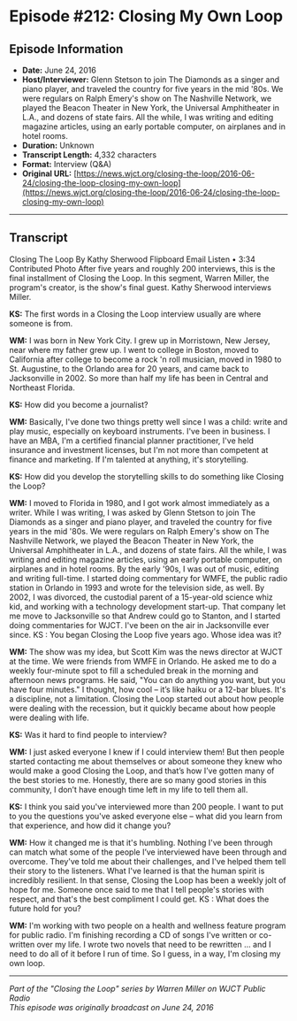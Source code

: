 # Episode #212: Closing My Own Loop



## Episode Information

- **Date:** June 24, 2016
- **Host/Interviewer:** Glenn Stetson to join The Diamonds as a singer and piano player, and traveled the country for five years in the mid '80s. We were regulars on Ralph Emery's show on The Nashville Network, we played the Beacon Theater in New York, the Universal Amphitheater in L.A., and dozens of state fairs. All the while, I was writing and editing magazine articles, using an early portable computer, on airplanes and in hotel rooms.
- **Duration:** Unknown
- **Transcript Length:** 4,332 characters
- **Format:** Interview (Q&A)
- **Original URL:** [https://news.wjct.org/closing-the-loop/2016-06-24/closing-the-loop-closing-my-own-loop](https://news.wjct.org/closing-the-loop/2016-06-24/closing-the-loop-closing-my-own-loop)

---

## Transcript

Closing The Loop
By
Kathy Sherwood
Flipboard
Email
Listen
•
3:34
Contributed Photo
After five years and roughly 200 interviews, this is the final installment of Closing the Loop.
In this segment, Warren Miller, the program's creator, is the show's final guest. Kathy Sherwood interviews Miller.

**KS:** 
The first words in a Closing the Loop interview usually are where someone is from.

**WM:** 
I was born in New York City. I grew up in Morristown, New Jersey, near where my father grew up. I went to college in Boston, moved to California after college to become a rock 'n roll musician, moved in 1980 to St. Augustine, to the Orlando area for 20 years, and came back to Jacksonville in 2002. So more than half my life has been in Central and Northeast Florida.

**KS:** 
How did you become a journalist?

**WM:** 
Basically, I've done two things pretty well since I was a child: write and play music, especially on keyboard instruments. I've been in business. I have an MBA, I'm a certified financial planner practitioner, I've held insurance and investment licenses, but I'm not more than competent at finance and marketing. If I'm talented at anything, it's storytelling.

**KS:** 
How did you develop the storytelling skills to do something like Closing the Loop?

**WM:** 
I moved to Florida in 1980, and I got work almost immediately as a writer. While I was writing, I was asked by Glenn Stetson to join The Diamonds as a singer and piano player, and traveled the country for five years in the mid '80s. We were regulars on Ralph Emery's show on The Nashville Network, we played the Beacon Theater in New York, the Universal Amphitheater in L.A., and dozens of state fairs. All the while, I was writing and editing magazine articles, using an early portable computer, on airplanes and in hotel rooms.
By the early '90s, I was out of music, editing and writing full-time. I started doing commentary for WMFE, the public radio station in Orlando in 1993 and wrote for the television side, as well. By 2002, I was divorced, the custodial parent of a 15-year-old science whiz kid, and working with a technology development start-up. That company let me move to Jacksonville so that Andrew could go to Stanton, and I started doing commentaries for WJCT. I've been on the air in Jacksonville ever since.
KS
:
You began Closing the Loop five years ago. Whose idea was it?

**WM:** 
The show was my idea, but Scott Kim was the news director at WJCT at the time. We were friends from WMFE in Orlando. He asked me to do a weekly four-minute spot to fill a scheduled break in the morning and afternoon news programs. He said, "You can do anything you want, but you have four minutes." I thought, how cool – it’s like haiku or a 12-bar blues. It's a discipline, not a limitation. Closing the Loop started out about how people were dealing with the recession, but it quickly became about how people were dealing with life.

**KS:** 
Was it hard to find people to interview?

**WM:** 
I just asked everyone I knew if I could interview them! But then people started contacting me about themselves or about someone they knew who would make a good Closing the Loop, and that’s how I’ve gotten many of the best stories to me. Honestly, there are so many good stories in this community, I don’t have enough time left in my life to tell them all.

**KS:** 
I think you said you've interviewed more than 200 people. I want to put to you the questions you've asked everyone else – what did you learn from that experience, and how did it change you?

**WM:** 
How it changed me is that it's humbling. Nothing I've been through can match what some of the people I’ve interviewed have been through and overcome. They've told me about their challenges, and I've helped them tell their story to the listeners. What I've learned is that the human spirit is incredibly resilient. In that sense, Closing the Loop has been a weekly jolt of hope for me. Someone once said to me that I tell people's stories with respect, and that's the best compliment I could get.
KS
:
What does the future hold for you?

**WM:** 
I'm working with two people on a health and wellness feature program for public radio. I'm finishing recording a CD of songs I've written or co-written over my life. I wrote two novels that need to be rewritten ... and I need to do all of it before I run of time. So I guess, in a way, I'm closing my own loop.

---

*Part of the "Closing the Loop" series by Warren Miller on WJCT Public Radio*  
*This episode was originally broadcast on June 24, 2016*
